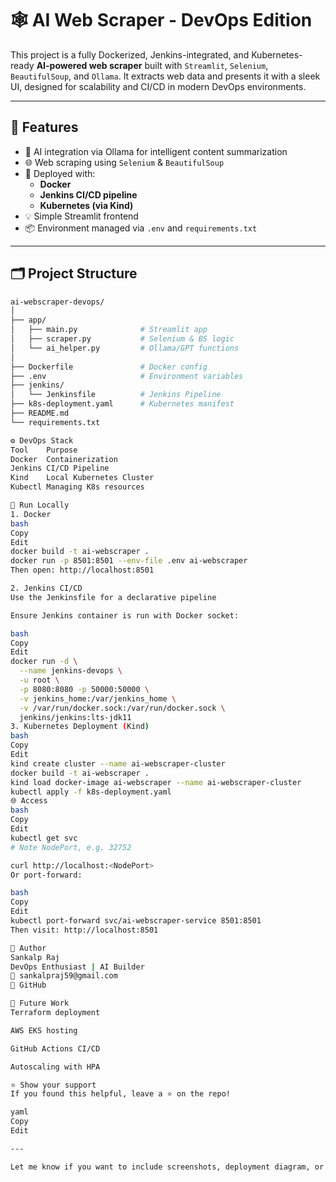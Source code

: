 # 🕸️ AI Web Scraper - DevOps Edition

This project is a fully Dockerized, Jenkins-integrated, and Kubernetes-ready **AI-powered web scraper** built with `Streamlit`, `Selenium`, `BeautifulSoup`, and `Ollama`. It extracts web data and presents it with a sleek UI, designed for scalability and CI/CD in modern DevOps environments.

---

## 🔧 Features

- 🧠 AI integration via Ollama for intelligent content summarization
- 🌐 Web scraping using `Selenium` & `BeautifulSoup`
- 🚀 Deployed with:
  - **Docker**
  - **Jenkins CI/CD pipeline**
  - **Kubernetes (via Kind)**
- 💡 Simple Streamlit frontend
- 📦 Environment managed via `.env` and `requirements.txt`

---

## 🗂️ Project Structure

```bash
ai-webscraper-devops/
│
├── app/
│   ├── main.py              # Streamlit app
│   ├── scraper.py           # Selenium & BS logic
│   └── ai_helper.py         # Ollama/GPT functions
│
├── Dockerfile               # Docker config
├── .env                     # Environment variables
├── jenkins/
│   └── Jenkinsfile          # Jenkins Pipeline
├── k8s-deployment.yaml      # Kubernetes manifest
├── README.md
└── requirements.txt

⚙️ DevOps Stack
Tool	Purpose
Docker	Containerization
Jenkins	CI/CD Pipeline
Kind	Local Kubernetes Cluster
Kubectl	Managing K8s resources

🚀 Run Locally
1. Docker
bash
Copy
Edit
docker build -t ai-webscraper .
docker run -p 8501:8501 --env-file .env ai-webscraper
Then open: http://localhost:8501

2. Jenkins CI/CD
Use the Jenkinsfile for a declarative pipeline

Ensure Jenkins container is run with Docker socket:

bash
Copy
Edit
docker run -d \
  --name jenkins-devops \
  -u root \
  -p 8080:8080 -p 50000:50000 \
  -v jenkins_home:/var/jenkins_home \
  -v /var/run/docker.sock:/var/run/docker.sock \
  jenkins/jenkins:lts-jdk11
3. Kubernetes Deployment (Kind)
bash
Copy
Edit
kind create cluster --name ai-webscraper-cluster
docker build -t ai-webscraper .
kind load docker-image ai-webscraper --name ai-webscraper-cluster
kubectl apply -f k8s-deployment.yaml
🌐 Access
bash
Copy
Edit
kubectl get svc
# Note NodePort, e.g. 32752

curl http://localhost:<NodePort>
Or port-forward:

bash
Copy
Edit
kubectl port-forward svc/ai-webscraper-service 8501:8501
Then visit: http://localhost:8501

🧠 Author
Sankalp Raj
DevOps Enthusiast | AI Builder
📧 sankalpraj59@gmail.com
🔗 GitHub

🏁 Future Work
Terraform deployment

AWS EKS hosting

GitHub Actions CI/CD

Autoscaling with HPA

⭐️ Show your support
If you found this helpful, leave a ⭐️ on the repo!

yaml
Copy
Edit

---

Let me know if you want to include screenshots, deployment diagram, or video demo!
